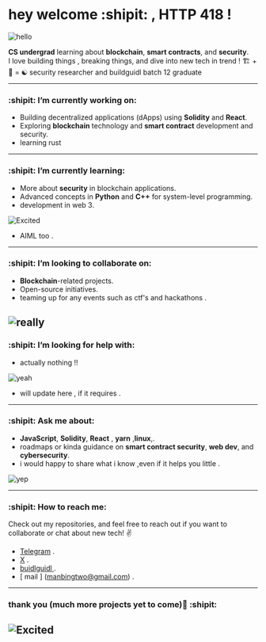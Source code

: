 # hey welcome :shipit: , HTTP 418 ! 
![hello](https://media.tenor.com/XKqcJyUCWYkAAAAj/hello-minion.gif)



**CS undergrad** learning about **blockchain**, **smart contracts**, and **security**.  
I love building things , breaking things, and dive into new tech in trend ! 🏗️ + 🔨 = ☯️
security researcher and buildguidl batch 12 graduate

---

### :shipit: I’m currently working on:
- Building decentralized applications (dApps) using **Solidity** and **React**.
- Exploring **blockchain** technology and **smart contract** development and security.
- learning rust 
---

### :shipit: I’m currently learning:
- More about **security** in blockchain applications.
- Advanced concepts in **Python** and **C++** for system-level programming.
- development in web 3.
  
 ![Excited](https://media3.giphy.com/media/mqeSBpYG2rp8A/200.webp?cid=790b7611lrse574qukl55c3t02tffai1850aeb9t2tkengai&ep=v1_gifs_search&rid=200.webp&ct=g)

- AIML too .
---

### :shipit: I’m looking to collaborate on:
- **Blockchain**-related projects.
- Open-source initiatives.
- teaming up for any events such as ctf's and hackathons .

![really](https://media.tenor.com/rV4BERtCh4MAAAAM/eren-aot-s4.gif)
---

### :shipit: I’m looking for help with:
- actually nothing !!
  
![yeah](https://media.tenor.com/ATW6mFbotLkAAAAM/minions.gif)

- will update here , if it requires .
 ---

### :shipit: Ask me about:
- **JavaScript**, **Solidity**,  **React** , **yarn** ,**linux**,.
- roadmaps or kinda guidance on **smart contract security**, **web dev**, and **cybersecurity**.
- i would happy to share what i know ,even if it helps you little .

![yep](https://media.tenor.com/ORTtqckvx_8AAAAM/sleepy-korean.gif)

---

### :shipit: How to reach me:
Check out my repositories, and feel free to reach out if you want to collaborate or chat about new tech! ✌️
- [Telegram](https://t.me/YUN0HU) .
- [X](https://x.com/yun0hu) .
- [ buidlguidl ](https://batch12.buidlguidl.com/builders/0xD692E6FCCC221a28cD6D57436Ec9F7cEf8c6D490) .
- [ mail ] (manbingtwo@gmail.com) .

---

### thank you (much more projects yet to come)🚀 :shipit:

![Excited](https://media1.giphy.com/media/D6hGrNr6w0JUY/giphy.webp?cid=790b7611lrse574qukl55c3t02tffai1850aeb9t2tkengai&ep=v1_gifs_search&rid=giphy.webp&ct=g)
---
